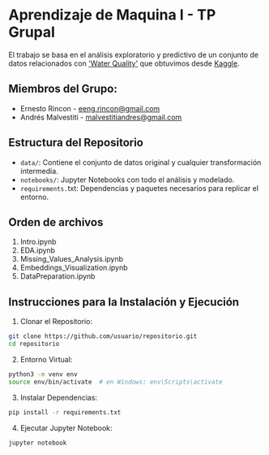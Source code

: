 # Aprendizaje de Maquina I - TP Grupal

 El trabajo se basa en el análisis exploratorio y predictivo de un conjunto de datos relacionados con ['Water Quality'](https://www.kaggle.com/datasets/adityakadiwal/water-potability) que obtuvimos desde [Kaggle](https://www.kaggle.com/).

## Miembros del Grupo:
- Ernesto Rincon - eeng.rincon@gmail.com
- Andrés Malvestiti - malvestitiandres@gmail.com

## Estructura del Repositorio
- `data/`: Contiene el conjunto de datos original y cualquier transformación intermedia.
- `notebooks/`: Jupyter Notebooks con todo el análisis y modelado.
- `requirements.`txt: Dependencias y paquetes necesarios para replicar el entorno.

## Orden de archivos
1. Intro.ipynb
2. EDA.ipynb
3. Missing_Values_Analysis.ipynb
4. Embeddings_Visualization.ipynb
5. DataPreparation.ipynb

## Instrucciones para la Instalación y Ejecución

1. Clonar el Repositorio:
```bash
git clone https://github.com/usuario/repositorio.git
cd repositorio
```

2. Entorno Virtual:
```bash
python3 -m venv env
source env/bin/activate  # en Windows: env\Scripts\activate
```

3. Instalar Dependencias:
```bash
pip install -r requirements.txt
```

4. Ejecutar Jupyter Notebook:
```bash
jupyter notebook
```